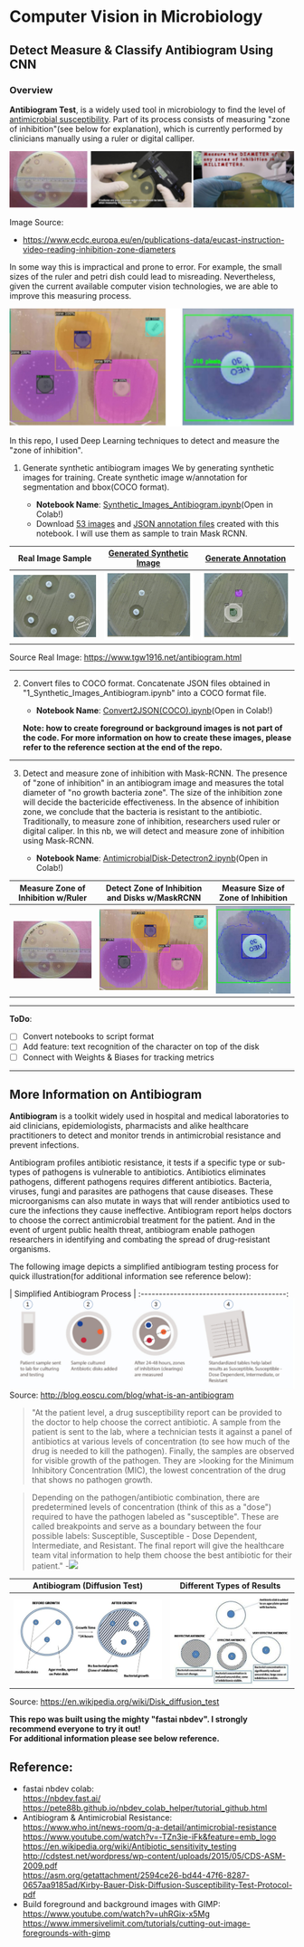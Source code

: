 # Computer Vision in Microbiology

## Detect Measure & Classify Antibiogram Using CNN

### Overview

**Antibiogram Test**, is a widely used tool in microbiology to find the level of [antimicrobial susceptibility](https://en.wikipedia.org/wiki/Disk_diffusion_test).  Part of its process consists of measuring "zone of inhibition"(see below for explanation), which is currently performed by clinicians manually using a ruler or digital calliper.

![](/data/images/readme/measure-manual.png) 

Image Source: 
* https://www.ecdc.europa.eu/en/publications-data/eucast-instruction-video-reading-inhibition-zone-diameters


In some way this is impractical and prone to error.  For example, the small sizes of the ruler and petri dish could lead to misreading. Nevertheless, given the current available computer vision technologies, we are able to improve this measuring process.

![](/data/images/readme/inference_measurement.png) 

In this repo, I used Deep Learning techniques to detect and measure the "zone of inhibition".

1. Generate synthetic antibiogram images
    We by generating synthetic images for training.  Create synthetic image w/annotation for segmentation and bbox(COCO format). 
    
    - **Notebook Name**: [Synthetic_Images_Antibiogram.ipynb](/nb/Synthetic_Images_Antibiogram.ipynb)(Open in Colab!)
    - Download [53 images](https://drive.google.com/file/d/1sIeCJ2YuEzYAexzx-be7Fd7x-CQrFKjt/view?usp=sharing) and [JSON annotation files](https://drive.google.com/file/d/1DZ7YvQS04T0DdkagDsGZsPhFIrj97Z_C/view?usp=sharing) created with this notebook.  I will use them as sample to train Mask RCNN. 

|Real Image Sample                                  | [Generated Synthetic Image](/data)           | [Generate Annotation](/data)          |
|:-------------------------------------------------:|:---------------------------------------------:|:--------------------------------------:|
![](/data/images/readme/9_antibiogram_raw.jpg)|![](/data/images/readme/synthetic_image.jpg)|![](/data/images/readme/synthetic_annotation.jpg) 
 
Source Real Image: https://www.tgw1916.net/antibiogram.html

---------------------------------------------------------------------------------------------------------------------------------------------- 
2. Convert files to COCO format.  Concatenate JSON files obtained in "1_Synthetic_Images_Antibiogram.ipynb" into a COCO format file.
    
    - **Notebook Name**: [Convert2JSON(COCO).ipynb](/nb/Convert2JSON(COCO).ipynb)(Open in Colab!)

    **Note: how to create foreground or background images is not part of the code.  For more information on how to create these images, please refer to the reference section at the end of the repo.**
    
---------------------------------------------------------------------------------------------------------------------------------------------    
3. Detect and measure zone of inhibition with Mask-RCNN. The presence of "zone of inhibition" in an antibiogram image and measures the total diameter of "no growth bacteria zone".  The size of the inhibition zone will decide the bactericide effectiveness. In the absence of inhibition zone, we conclude that the bacteria is resistant to the antibiotic.  Traditionally, to measure zone of inhibition, researchers used ruler or digital caliper.  In this nb, we will detect and measure zone of inhibition using Mask-RCNN.

    - **Notebook Name**: [AntimicrobialDisk-Detectron2.ipynb](/nb/AntimicrobialDisk-Detectron2.ipynb)(Open in Colab!)

| Measure Zone of Inhibition w/Ruler          |  Detect Zone of Inhibition and Disks w/MaskRCNN   | Measure Size of Zone of Inhibition |
| :------------------------------------------:|:-------------------------------------------------:|:---------------------------------: |
| ![](/data/images/readme/measure-ruler.jpg)  | ![](/data/images/readme/test_image_inference.jpg)| ![](/data/images/readme/measure_zone_inhibition.jpg)   |

---------------------------------------------------------------------------------------------------------------------------------------------

**ToDo**:
 - [ ] Convert notebooks to script format
 - [ ] Add feature: text recognition of the character on top of the disk
 - [ ] Connect with Weights & Biases for tracking metrics

---------------------------------------------------------------------------------------------------------------------------------------------
## More Information on Antibiogram

**Antibiogram** is a toolkit widely used in hospital and medical laboratories to aid clinicians, epidemiologists, pharmacists and alike healthcare practitioners to detect and monitor trends in antimicrobial resistance and prevent infections.

Antibiogram profiles antibiotic resistance, it tests if a specific type or sub-types of pathogens is vulnerable to antibiotics. Antibiotics eliminates pathogens, different pathogens requires different antibiotics. Bacteria, viruses, fungi and parasites are pathogens that cause diseases.  These microorganisms can also mutate in ways that will render antibiotics used to cure the infections they cause ineffective.   Antibiogram report helps doctors to choose the correct antimicrobial treatment for the patient.  And in the event of urgent public health threat, antibiogram enable pathogen researchers in identifying and combating the spread of drug-resistant organisms. 
  

The following image depicts a simplified antibiogram testing process for quick illustration(for additional information see reference below):

| Simplified Antibiogram Process         |
:----------------------------------------:
![](/data/images/readme/antibiogram-process.jpg)
Source: http://blog.eoscu.com/blog/what-is-an-antibiogram


>"At the patient level, a drug susceptibility report can be provided to the doctor to help choose the correct antibiotic. A sample from the patient is sent to the lab, where a technician tests it against a panel of antibiotics at various levels of concentration (to see how much of the drug is needed to kill the pathogen). Finally, the samples are observed for visible growth of the pathogen. They are >looking for the Minimum Inhibitory Concentration (MIC), the lowest concentration of the drug that shows no pathogen growth.

>Depending on the pathogen/antibiotic combination, there are predetermined levels of concentration (think of this as a "dose") required to have the pathogen labeled as "susceptible". These are called breakpoints and serve as a boundary between the four possible labels: Susceptible, Susceptible - Dose Dependent, Intermediate, and Resistant. The final report will give the healthcare team vital information to help them choose the best antibiotic for their patient."                              -[<img src="https://render.githubusercontent.com/render/math?math=EOS^{cu}">](http://blog.eoscu.com/blog/what-is-an-antibiogram)


| Antibiogram (Diffusion Test)               |  Different Types of Results                                   |
| :----------------------------------------: | :----------------------------------------: |
![](/data/images/readme/Agar_Diffusion_Method_1.jpg)     | ![](/data/images/readme/Agar_Diffusion_Method_2.jpg)
Source: https://en.wikipedia.org/wiki/Disk_diffusion_test


**This repo was built using the mighty "fastai nbdev".  I strongly recommend everyone to try it out!**  
**For additional information please see below reference.**

## Reference:
- fastai nbdev colab:<br>
    https://nbdev.fast.ai/<br>
    https://pete88b.github.io/nbdev_colab_helper/tutorial_github.html<br>
- Antibiogram & Antimicrobial Resistance:<br>
    https://www.who.int/news-room/q-a-detail/antimicrobial-resistance<br>
    https://www.youtube.com/watch?v=-TZn3ie-iFk&feature=emb_logo<br>
    https://en.wikipedia.org/wiki/Antibiotic_sensitivity_testing<br>
    http://cdstest.net/wordpress/wp-content/uploads/2015/05/CDS-ASM-2009.pdf<br>
    https://asm.org/getattachment/2594ce26-bd44-47f6-8287-0657aa9185ad/Kirby-Bauer-Disk-Diffusion-Susceptibility-Test-Protocol-pdf<br>
- Build foreground and background images with GIMP:<br>
    https://www.youtube.com/watch?v=uhRGix-x5Mg<br>
    https://www.immersivelimit.com/tutorials/cutting-out-image-foregrounds-with-gimp<br>



